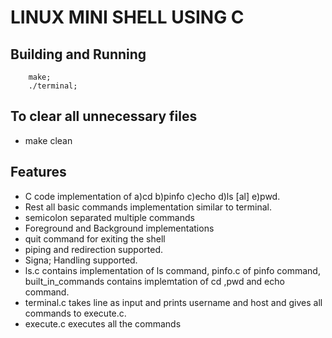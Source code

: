 
# LINUX MINI SHELL USING C

## Building and Running

        make;
        ./terminal;
## To clear all unnecessary files
-	make clean

## Features
- C code implementation of
   a)cd  b)pinfo  c)echo  d)ls [al]  e)pwd.
- Rest all basic commands implementation similar to terminal.
- semicolon separated multiple commands
- Foreground and Background implementations
- quit command for exiting the shell
- piping and redirection supported.
- Signa; Handling supported.
- ls.c contains implementation of ls command, pinfo.c of pinfo command, built_in_commands contains implemtation of cd ,pwd and echo  command.
- terminal.c takes line as input and prints username and host and gives all commands to execute.c.
- execute.c executes all the commands

